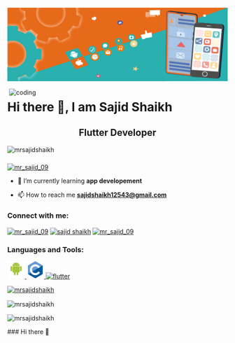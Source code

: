 ![flutter and app developement](https://github.com/mrsajidshaikh/mrsajidshaikh/blob/main/banner.gif.gif)

<img align="right" alt="coding" width="500" src="https://user-images.githubusercontent.com/74038190/241764371-9d0fd0c4-5c7f-4122-b884-64a1e1685d2d.gif">
<h1>Hi  there 👋, I am Sajid Shaikh</h1>
<h2 align="center">Flutter Developer</h2>

<p align="left"> <img src="https://komarev.com/ghpvc/?username=mrsajidshaikh&label=Profile%20views&color=0e75b6&style=flat" alt="mrsajidshaikh" /> </p>

<h3></h3>




<p align="left"> <a href="https://twitter.com/mr_sajid_09" target="blank"><img src="https://img.shields.io/twitter/follow/mr_sajid_09?logo=twitter&style=for-the-badge" alt="mr_sajid_09" /></a> </p>

- 🌱 I’m currently learning **app developement**

- 📫 How to reach me **sajidshaikh12543@gmail.com**

<h3 align="left">Connect with me:</h3>


<p align="left">
<a href="https://twitter.com/mr_sajid_09" target="blank"><img align="center" src="https://raw.githubusercontent.com/rahuldkjain/github-profile-readme-generator/master/src/images/icons/Social/twitter.svg" alt="mr_sajid_09" height="30" width="40" /></a>
<a href="https://fb.com/sajid shaikh" target="blank"><img align="center" src="https://raw.githubusercontent.com/rahuldkjain/github-profile-readme-generator/master/src/images/icons/Social/facebook.svg" alt="sajid shaikh" height="30" width="40" /></a>
<a href="https://instagram.com/mr_sajid_09" target="blank"><img align="center" src="https://raw.githubusercontent.com/rahuldkjain/github-profile-readme-generator/master/src/images/icons/Social/instagram.svg" alt="mr_sajid_09" height="30" width="40" /></a>
</p>

<h3 align="left">Languages and Tools:</h3>
<p align="left"> <a href="https://developer.android.com" target="_blank" rel="noreferrer"> <img src="https://raw.githubusercontent.com/devicons/devicon/master/icons/android/android-original-wordmark.svg" alt="android" width="40" height="40"/> </a> <a href="https://www.cprogramming.com/" target="_blank" rel="noreferrer"> <img src="https://raw.githubusercontent.com/devicons/devicon/master/icons/c/c-original.svg" alt="c" width="40" height="40"/> </a> <a href="https://flutter.dev" target="_blank" rel="noreferrer"> <img src="https://www.vectorlogo.zone/logos/flutterio/flutterio-icon.svg" alt="flutter" width="60" height="60"/> </a> </p>

<p align="left"> <a href="https://github.com/ryo-ma/github-profile-trophy"><img src="https://github-profile-trophy.vercel.app/?username=mrsajidshaikh" alt="mrsajidshaikh" /></a> </p>

<p><img align="center" src="https://github-readme-stats.vercel.app/api/top-langs?username=mrsajidshaikh&show_icons=true&locale=en&layout=compact" alt="mrsajidshaikh" /></p>

<p><img align="center" src="https://github-readme-streak-stats.herokuapp.com/?user=mrsajidshaikh&" alt="mrsajidshaikh" /></p>
### Hi there 👋

<!--
**mrsajidshaikh/mrsajidshaikh** is a ✨ _special_ ✨ repository because its `README.md` (this file) appears on your GitHub profile.

Here are some ideas to get you started:

- 🔭 I’m currently working on ...
- 🌱 I’m currently learning ...
- 👯 I’m looking to collaborate on ...
- 🤔 I’m looking for help with ...
- 💬 Ask me about ...
- 📫 How to reach me: ...
- 😄 Pronouns: ...
- ⚡ Fun fact: ...
-->
